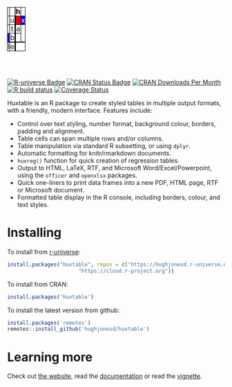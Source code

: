 
<table class="huxtable" data-quarto-disable-processing="true" style="border-collapse: collapse; border: 0px; margin-bottom: 2em; margin-top: 2em; ; margin-left: auto; margin-right: auto;  ">
<col>
<col>
<col>
<col>
<col>
<col>
<tr>
<td style="vertical-align: top; text-align: center; white-space: normal; border-style: solid solid solid solid; border-width: 1.2pt 1.2pt 1.2pt 1.2pt; border-top-color: rgb(0, 0, 0);  border-right-color: rgb(0, 0, 0);  border-bottom-color: rgb(0, 0, 0);  border-left-color: rgb(0, 0, 0); padding: 0pt 0pt 0pt 0pt; font-weight: normal; font-family: DejaVu Sans;">
</td>
<td style="vertical-align: top; text-align: center; white-space: normal; border-style: solid solid solid solid; border-width: 1.2pt 1.2pt 1.2pt 1.2pt; border-top-color: rgb(0, 0, 0);  border-right-color: rgb(0, 0, 0);  border-bottom-color: rgb(0, 0, 0);  border-left-color: rgb(0, 0, 0); padding: 0pt 0pt 0pt 0pt; font-weight: normal; font-family: DejaVu Sans;">
</td>
<td colspan="2" style="vertical-align: top; text-align: center; white-space: normal; border-style: solid solid solid solid; border-width: 1.2pt 1.2pt 1.2pt 1.2pt; border-top-color: rgb(0, 0, 0);  border-right-color: rgb(0, 0, 0);  border-bottom-color: rgb(0, 0, 0);  border-left-color: rgb(0, 0, 0); padding: 0pt 0pt 0pt 0pt; font-weight: normal; font-family: DejaVu Sans;">
</td>
<td style="vertical-align: top; text-align: center; white-space: normal; border-style: solid solid solid solid; border-width: 1.2pt 1.2pt 1.2pt 1.2pt; border-top-color: rgb(0, 0, 0);  border-right-color: rgb(0, 0, 0);  border-bottom-color: rgb(0, 0, 0);  border-left-color: rgb(0, 0, 0); padding: 0pt 0pt 0pt 0pt; font-weight: bold; font-family: DejaVu Sans;">
h
</td>
<td style="vertical-align: top; text-align: center; white-space: normal; border-style: solid solid solid solid; border-width: 1.2pt 1.2pt 1.2pt 1.2pt; border-top-color: rgb(0, 0, 0);  border-right-color: rgb(0, 0, 0);  border-bottom-color: rgb(0, 0, 0);  border-left-color: rgb(0, 0, 0); padding: 0pt 0pt 0pt 0pt; font-weight: normal; font-family: DejaVu Sans;">
</td>
</tr>
<tr>
<td style="vertical-align: top; text-align: center; white-space: normal; border-style: solid solid solid solid; border-width: 1.2pt 1.2pt 1.2pt 1.2pt; border-top-color: rgb(0, 0, 0);  border-right-color: rgb(0, 0, 0);  border-bottom-color: rgb(0, 0, 0);  border-left-color: rgb(0, 0, 0); padding: 0pt 0pt 0pt 0pt; font-weight: normal; font-family: DejaVu Sans;">
</td>
<td style="vertical-align: top; text-align: center; white-space: normal; border-style: solid solid solid solid; border-width: 1.2pt 1.2pt 1.2pt 1.2pt; border-top-color: rgb(0, 0, 0);  border-right-color: rgb(0, 0, 0);  border-bottom-color: rgb(0, 0, 0);  border-left-color: rgb(0, 0, 0); padding: 0pt 0pt 0pt 0pt; font-weight: normal; font-family: DejaVu Sans;">
u
</td>
<td style="vertical-align: top; text-align: center; white-space: normal; border-style: solid solid solid solid; border-width: 1.2pt 1.2pt 1.2pt 1.2pt; border-top-color: rgb(0, 0, 0);  border-right-color: rgb(0, 0, 0);  border-bottom-color: rgb(0, 0, 0);  border-left-color: rgb(0, 0, 0); padding: 0pt 0pt 0pt 0pt; font-weight: normal; font-family: DejaVu Sans;">
</td>
<td style="vertical-align: top; text-align: center; white-space: normal; border-style: solid solid solid solid; border-width: 1.2pt 1.2pt 1.2pt 1.2pt; border-top-color: rgb(0, 0, 0);  border-right-color: rgb(0, 0, 0);  border-bottom-color: rgb(0, 0, 0);  border-left-color: rgb(0, 0, 0); padding: 0pt 0pt 0pt 0pt; background-color: rgb(255, 0, 0); font-weight: normal; font-family: DejaVu Sans;">
<span style="color: rgb(255, 255, 255);"></span>
</td>
<td style="vertical-align: top; text-align: center; white-space: normal; border-style: solid solid solid solid; border-width: 1.2pt 1.2pt 1.2pt 1.2pt; border-top-color: rgb(0, 0, 0);  border-right-color: rgb(0, 0, 0);  border-bottom-color: rgb(0, 0, 0);  border-left-color: rgb(0, 0, 0); padding: 0pt 0pt 0pt 0pt; background-color: rgb(255, 0, 0); font-weight: normal; font-family: DejaVu Sans;">
<span style="color: rgb(255, 255, 255);"></span>
</td>
<td style="vertical-align: top; text-align: center; white-space: normal; border-style: solid solid solid solid; border-width: 1.2pt 1.2pt 1.2pt 1.2pt; border-top-color: rgb(0, 0, 0);  border-right-color: rgb(0, 0, 0);  border-bottom-color: rgb(0, 0, 0);  border-left-color: rgb(0, 0, 0); padding: 0pt 0pt 0pt 0pt; background-color: rgb(0, 0, 255); font-weight: normal; font-family: DejaVu Sans;">
<span style="color: rgb(255, 255, 255);">x</span>
</td>
</tr>
<tr>
<td style="vertical-align: top; text-align: center; white-space: normal; border-style: solid solid solid solid; border-width: 1.2pt 1.2pt 1.2pt 1.2pt; border-top-color: rgb(0, 0, 0);  border-right-color: rgb(0, 0, 0);  border-bottom-color: rgb(0, 0, 0);  border-left-color: rgb(0, 0, 0); padding: 0pt 0pt 0pt 0pt; font-weight: normal; font-family: DejaVu Sans;">
</td>
<td style="vertical-align: top; text-align: center; white-space: normal; border-style: solid solid solid solid; border-width: 1.2pt 1.2pt 1.2pt 1.2pt; border-top-color: rgb(0, 0, 0);  border-right-color: rgb(0, 0, 0);  border-bottom-color: rgb(0, 0, 0);  border-left-color: rgb(0, 0, 0); padding: 0pt 0pt 0pt 0pt; font-weight: normal; font-family: DejaVu Sans;">
t
</td>
<td style="vertical-align: top; text-align: center; white-space: normal; border-style: solid solid solid solid; border-width: 1.2pt 1.2pt 1.2pt 1.2pt; border-top-color: rgb(0, 0, 0);  border-right-color: rgb(0, 0, 0);  border-bottom-color: rgb(0, 0, 0);  border-left-color: rgb(0, 0, 0); padding: 0pt 0pt 0pt 0pt; font-weight: normal; font-family: DejaVu Sans;">
</td>
<td rowspan="2" style="vertical-align: top; text-align: center; white-space: normal; border-style: solid solid solid solid; border-width: 1.2pt 1.2pt 1.2pt 1.2pt; border-top-color: rgb(0, 0, 0);  border-right-color: rgb(0, 0, 0);  border-bottom-color: rgb(0, 0, 0);  border-left-color: rgb(0, 0, 0); padding: 0pt 0pt 0pt 0pt; font-weight: normal; font-family: DejaVu Sans;">
</td>
<td style="vertical-align: top; text-align: center; white-space: normal; border-style: solid solid solid solid; border-width: 1.2pt 1.2pt 1.2pt 1.2pt; border-top-color: rgb(0, 0, 0);  border-right-color: rgb(0, 0, 0);  border-bottom-color: rgb(0, 0, 0);  border-left-color: rgb(0, 0, 0); padding: 0pt 0pt 0pt 0pt; font-weight: normal; font-family: DejaVu Sans;">
a
</td>
<td rowspan="2" style="vertical-align: top; text-align: center; white-space: normal; border-style: solid solid solid solid; border-width: 1.2pt 1.2pt 1.2pt 1.2pt; border-top-color: rgb(0, 0, 0);  border-right-color: rgb(0, 0, 0);  border-bottom-color: rgb(0, 0, 0);  border-left-color: rgb(0, 0, 0); padding: 0pt 0pt 0pt 0pt; font-weight: normal; font-family: DejaVu Sans;">
</td>
</tr>
<tr>
<td style="vertical-align: top; text-align: center; white-space: normal; border-style: solid solid solid solid; border-width: 1.2pt 1.2pt 1.2pt 1.2pt; border-top-color: rgb(0, 0, 0);  border-right-color: rgb(0, 0, 0);  border-bottom-color: rgb(0, 0, 0);  border-left-color: rgb(0, 0, 0); padding: 0pt 0pt 0pt 0pt; background-color: rgb(0, 0, 255); font-weight: normal; font-family: DejaVu Sans;">
<span style="color: rgb(255, 255, 255);"></span>
</td>
<td style="vertical-align: top; text-align: center; white-space: normal; border-style: solid solid solid solid; border-width: 1.2pt 1.2pt 1.2pt 1.2pt; border-top-color: rgb(0, 0, 0);  border-right-color: rgb(0, 0, 0);  border-bottom-color: rgb(0, 0, 0);  border-left-color: rgb(0, 0, 0); padding: 0pt 0pt 0pt 0pt; font-weight: normal; font-family: DejaVu Sans;">
b
</td>
<td style="vertical-align: top; text-align: center; white-space: normal; border-style: solid solid solid solid; border-width: 1.2pt 1.2pt 1.2pt 1.2pt; border-top-color: rgb(0, 0, 0);  border-right-color: rgb(0, 0, 0);  border-bottom-color: rgb(0, 0, 0);  border-left-color: rgb(0, 0, 0); padding: 0pt 0pt 0pt 0pt; font-weight: normal; font-family: DejaVu Sans;">
</td>
<td style="vertical-align: top; text-align: center; white-space: normal; border-style: solid solid solid solid; border-width: 1.2pt 1.2pt 1.2pt 1.2pt; border-top-color: rgb(0, 0, 0);  border-right-color: rgb(0, 0, 0);  border-bottom-color: rgb(0, 0, 0);  border-left-color: rgb(0, 0, 0); padding: 0pt 0pt 0pt 0pt; font-weight: normal; font-family: DejaVu Sans;">
</td>
</tr>
<tr>
<td style="vertical-align: top; text-align: center; white-space: normal; border-style: solid solid solid solid; border-width: 1.2pt 1.2pt 1.2pt 1.2pt; border-top-color: rgb(0, 0, 0);  border-right-color: rgb(0, 0, 0);  border-bottom-color: rgb(0, 0, 0);  border-left-color: rgb(0, 0, 0); padding: 0pt 0pt 0pt 0pt; background-color: rgb(255, 0, 0); font-weight: normal; font-family: DejaVu Sans;">
<span style="color: rgb(255, 255, 255);"></span>
</td>
<td style="vertical-align: top; text-align: center; white-space: normal; border-style: solid solid solid solid; border-width: 1.2pt 1.2pt 1.2pt 1.2pt; border-top-color: rgb(0, 0, 0);  border-right-color: rgb(0, 0, 0);  border-bottom-color: rgb(0, 0, 0);  border-left-color: rgb(0, 0, 0); padding: 0pt 0pt 0pt 0pt; font-weight: normal; font-family: DejaVu Sans;">
</td>
<td style="vertical-align: top; text-align: center; white-space: normal; border-style: solid solid solid solid; border-width: 1.2pt 1.2pt 1.2pt 1.2pt; border-top-color: rgb(0, 0, 0);  border-right-color: rgb(0, 0, 0);  border-bottom-color: rgb(0, 0, 0);  border-left-color: rgb(0, 0, 0); padding: 0pt 0pt 0pt 0pt; font-weight: normal; font-family: DejaVu Sans;">
</td>
<td rowspan="2" style="vertical-align: top; text-align: center; white-space: normal; border-style: solid solid solid solid; border-width: 1.2pt 1.2pt 1.2pt 1.2pt; border-top-color: rgb(0, 0, 0);  border-right-color: rgb(0, 0, 0);  border-bottom-color: rgb(0, 0, 0);  border-left-color: rgb(0, 0, 0); padding: 0pt 0pt 0pt 0pt; font-weight: normal; font-family: DejaVu Sans;">
</td>
<td style="vertical-align: top; text-align: center; white-space: normal; border-style: solid solid solid solid; border-width: 1.2pt 1.2pt 1.2pt 1.2pt; border-top-color: rgb(0, 0, 0);  border-right-color: rgb(0, 0, 0);  border-bottom-color: rgb(0, 0, 0);  border-left-color: rgb(0, 0, 0); padding: 0pt 0pt 0pt 0pt; background-color: rgb(0, 0, 255); font-weight: normal; font-family: DejaVu Sans;">
<span style="color: rgb(255, 255, 255);"></span>
</td>
<td style="vertical-align: top; text-align: center; white-space: normal; border-style: solid solid solid solid; border-width: 1.2pt 1.2pt 1.2pt 1.2pt; border-top-color: rgb(0, 0, 0);  border-right-color: rgb(0, 0, 0);  border-bottom-color: rgb(0, 0, 0);  border-left-color: rgb(0, 0, 0); padding: 0pt 0pt 0pt 0pt; font-weight: normal; font-family: DejaVu Sans;">
</td>
</tr>
<tr>
<td style="vertical-align: top; text-align: center; white-space: normal; border-style: solid solid solid solid; border-width: 1.2pt 1.2pt 1.2pt 1.2pt; border-top-color: rgb(0, 0, 0);  border-right-color: rgb(0, 0, 0);  border-bottom-color: rgb(0, 0, 0);  border-left-color: rgb(0, 0, 0); padding: 0pt 0pt 0pt 0pt; font-weight: normal; font-family: DejaVu Sans;">
l
</td>
<td style="vertical-align: top; text-align: center; white-space: normal; border-style: solid solid solid solid; border-width: 1.2pt 1.2pt 1.2pt 1.2pt; border-top-color: rgb(0, 0, 0);  border-right-color: rgb(0, 0, 0);  border-bottom-color: rgb(0, 0, 0);  border-left-color: rgb(0, 0, 0); padding: 0pt 0pt 0pt 0pt; font-weight: normal; font-family: DejaVu Sans;">
e
</td>
<td style="vertical-align: top; text-align: center; white-space: normal; border-style: solid solid solid solid; border-width: 1.2pt 1.2pt 1.2pt 1.2pt; border-top-color: rgb(0, 0, 0);  border-right-color: rgb(0, 0, 0);  border-bottom-color: rgb(0, 0, 0);  border-left-color: rgb(0, 0, 0); padding: 0pt 0pt 0pt 0pt; font-weight: normal; font-family: DejaVu Sans;">
</td>
<td colspan="2" style="vertical-align: top; text-align: center; white-space: normal; border-style: solid solid solid solid; border-width: 1.2pt 1.2pt 1.2pt 1.2pt; border-top-color: rgb(0, 0, 0);  border-right-color: rgb(0, 0, 0);  border-bottom-color: rgb(0, 0, 0);  border-left-color: rgb(0, 0, 0); padding: 0pt 0pt 0pt 0pt; font-weight: normal; font-family: DejaVu Sans;">
</td>
</tr>
</table>
<!-- README.md is generated from README.Rmd. Please edit that file -->

<br>

<!-- badges: start -->

[![R-universe
Badge](https://hughjonesd.r-universe.dev/badges/huxtable)](https://hughjonesd.r-universe.dev/huxtable)
[![CRAN Status
Badge](https://www.r-pkg.org/badges/version/huxtable)](https://cran.r-project.org/package=huxtable)
[![CRAN Downloads Per
Month](https://cranlogs.r-pkg.org/badges/huxtable)](https://CRAN.R-project.org/package=huxtable)
[![R build
status](https://github.com/hughjonesd/huxtable/workflows/R-CMD-check/badge.svg)](https://github.com/hughjonesd/huxtable/actions)
[![Coverage
Status](https://img.shields.io/codecov/c/github/hughjonesd/huxtable/master.svg)](https://app.codecov.io/github/hughjonesd/huxtable?branch=master)
<!-- badges: end -->

Huxtable is an R package to create styled tables in multiple output
formats, with a friendly, modern interface. Features include:

- Control over text styling, number format, background colour, borders,
  padding and alignment.
- Table cells can span multiple rows and/or columns.
- Table manipulation via standard R subsetting, or using `dplyr`.
- Automatic formatting for knitr/rmarkdown documents.
- `huxreg()` function for quick creation of regression tables.
- Output to HTML, LaTeX, RTF, and Microsoft Word/Excel/Powerpoint, using
  the `officer` and `openxlsx` packages.
- Quick one-liners to print data frames into a new PDF, HTML page, RTF
  or Microsoft document.
- Formatted table display in the R console, including borders, colour,
  and text styles.

# Installing

To install from [r-universe](https://r-universe.dev):

``` r
install.packages("huxtable", repos = c("https://hughjonesd.r-universe.dev", 
                       "https://cloud.r-project.org"))
```

To install from CRAN:

``` r
install.packages('huxtable')
```

To install the latest version from github:

``` r
install.packages('remotes')
remotes::install_github('hughjonesd/huxtable')
```

# Learning more

Check out [the website](https://hughjonesd.github.io/huxtable/), read
the
[documentation](https://hughjonesd.github.io/huxtable/reference/index.html)
or read the
[vignette](https://hughjonesd.github.io/huxtable/huxtable-html.html).
